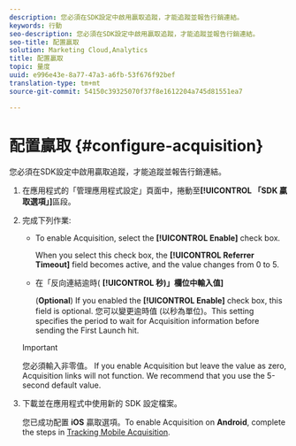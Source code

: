 ```yaml
---
description: 您必須在SDK設定中啟用贏取追蹤，才能追蹤並報告行銷連結。
keywords: 行動
seo-description: 您必須在SDK設定中啟用贏取追蹤，才能追蹤並報告行銷連結。
seo-title: 配置贏取
solution: Marketing Cloud,Analytics
title: 配置贏取
topic: 量度
uuid: e996e43e-8a77-47a3-a6fb-53f676f92bef
translation-type: tm+mt
source-git-commit: 54150c39325070f37f8e1612204a745d81551ea7

---
```



# 配置贏取 {#configure-acquisition}

您必須在SDK設定中啟用贏取追蹤，才能追蹤並報告行銷連結。

1. 在應用程式的「管理應用程式設定」頁面中，捲動至&#x200B;**[!UICONTROL 「SDK 贏取選項」]**&#x200B;區段。
1. 完成下列作業:

   * To enable Acquisition, select the **[!UICONTROL Enable]** check box.

      When you select this check box, the **[!UICONTROL Referrer Timeout]** field becomes active, and the value changes from 0 to 5.

   * 在「反向連結逾時( **[!UICONTROL 秒)」欄位中輸入值]**

      (**Optional**) If you enabled the **[!UICONTROL Enable]** check box, this field is optional. 您可以變更逾時值 (以秒為單位)。This setting specifies the period to wait for Acquisition information before sending the First Launch hit.
   >[!IMPORTANT]
   >您必須輸入非零值。 If you enable Acquisition but leave the value as zero, Acquisition links will not function. We recommend that you use the 5-second default value.

1. 下載並在應用程式中使用新的 SDK 設定檔案。

   您已成功配置 **iOS** 贏取選項。To enable Acquisition on **Android**, complete the steps in [Tracking Mobile Acquisition](/help/android/acquisition-main/acquisition.md).
